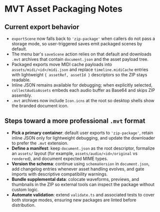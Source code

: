 # MVT Asset Packaging Notes

## Current export behavior
- `exportScene` now falls back to `'zip-package'` when callers do not pass a storage mode,
  so user-triggered saves emit packaged scenes by default.
- The menu bar's `saveScene` action relies on that default and downloads `.mvt` archives
  that contain `document.json` and the asset payload tree.
- Packaged exports move MIDI cache payloads into `assets/midi/<id>/midi.json` and replace
  `timeline.midiCache` entries with lightweight `{ assetRef, assetId }` descriptors so the
  ZIP stays readable.
- Inline JSON remains available for debugging; when explicitly selected,
  `collectAudioAssets` embeds each audio buffer as Base64 and skips ZIP assembly.
- `.mvt` archives now include `Icon.icns` at the root so desktop shells show the branded
  document icon.

## Steps toward a more professional `.mvt` format
- **Pick a primary container**: default user exports to `'zip-package'`, retain inline JSON
  only for lightweight debugging, and update the downloader to prefer the `.mvt`
  extension.
- **Define a manifest**: keep `document.json` as the root descriptor, formalize an
  `assets/` layout (for example, `assets/audio/<id>/original` vs `rendered`), and
  document expected MIME types.
- **Version the schema**: continue using `schemaVersion` in `document.json`, add changelog
  entries whenever asset handling evolves, and gate imports with descriptive
  compatibility warnings.
- **Bundle supplemental data**: colocate waveforms, previews, and thumbnails in the ZIP so
  external tools can inspect the package without custom logic.
- **Automate validation**: extend `validate.ts` and associated tests to cover both storage
  modes, ensuring new packages are linted before distribution.
